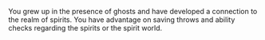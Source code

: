 You grew up in the presence of ghosts and have developed a connection to the realm of spirits. You have advantage on saving throws and ability checks regarding the spirits or the spirit world.